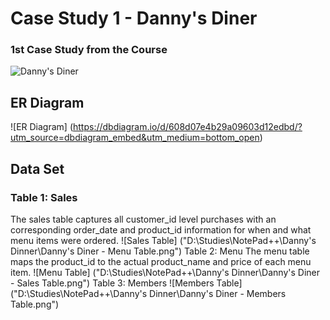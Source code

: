 # Case Study 1 - Danny's Diner
### 1st Case Study from the Course
![Danny's Diner](https://8weeksqlchallenge.com/images/case-study-designs/1.png)
## ER Diagram
![ER Diagram] (https://dbdiagram.io/d/608d07e4b29a09603d12edbd/?utm_source=dbdiagram_embed&utm_medium=bottom_open)
##  Data Set
### Table 1: Sales
The sales table captures all customer_id level purchases with an corresponding order_date and product_id information for when and what menu items were ordered.
![Sales Table] ("D:\Studies\NotePad++\Danny's Dinner\Danny's Diner - Menu Table.png")
Table 2: Menu
The menu table maps the product_id to the actual product_name and price of each menu item.
![Menu Table] ("D:\Studies\NotePad++\Danny's Dinner\Danny's Diner - Sales Table.png")
Table 3: Members
![Members Table] ("D:\Studies\NotePad++\Danny's Dinner\Danny's Diner - Members Table.png")

